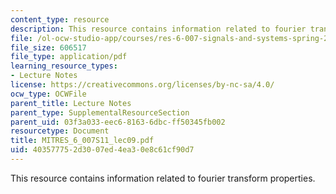 ```yaml
---
content_type: resource
description: This resource contains information related to fourier transform properties.
file: /ol-ocw-studio-app/courses/res-6-007-signals-and-systems-spring-2011/403577752d3007ed4ea30e8c61cf90d7_MITRES_6_007S11_lec09.pdf
file_size: 606517
file_type: application/pdf
learning_resource_types:
- Lecture Notes
license: https://creativecommons.org/licenses/by-nc-sa/4.0/
ocw_type: OCWFile
parent_title: Lecture Notes
parent_type: SupplementalResourceSection
parent_uid: 03f3a033-eec6-8163-6dbc-ff50345fb002
resourcetype: Document
title: MITRES_6_007S11_lec09.pdf
uid: 40357775-2d30-07ed-4ea3-0e8c61cf90d7
---
```

This resource contains information related to fourier transform properties.